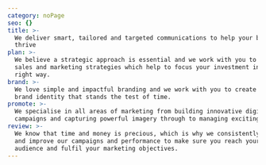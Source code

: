 ```yaml
---
category: noPage
seo: {}
title: >-
  We deliver smart, tailored and targeted communications to help your business
  thrive
plan: >-
  We believe a strategic approach is essential and we work with you to develop
  sales and marketing strategies which help to focus your investment in the
  right way.
brand: >-
  We love simple and impactful branding and we work with you to create a unique
  brand identity that stands the test of time.
promote: >-
  We specialise in all areas of marketing from building innovative digital
  campaigns and capturing powerful imagery through to managing exciting events.
review: >-
  We know that time and money is precious, which is why we consistently review
  and improve our campaigns and performance to make sure you reach your target
  audience and fulfil your marketing objectives.
---
```

